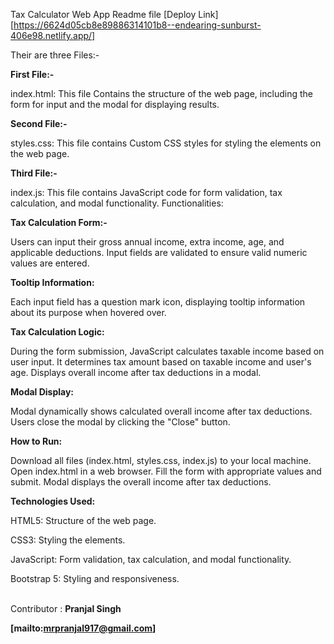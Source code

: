 Tax Calculator Web App Readme file
[Deploy Link][https://6624d05cb8e89886314101b8--endearing-sunburst-406e98.netlify.app/]

Their are three Files:-

<b>First File:-</b>

index.html: This file Contains the structure of the web page, including the form for input and the modal for displaying results.

<b>Second File:-</b>

styles.css: This file contains Custom CSS styles for styling the elements on the web page. 

<b>Third File:-</b>

index.js: This file contains JavaScript code for form validation, tax calculation, and modal functionality. Functionalities:

<b>Tax Calculation Form:-</b>

Users can input their gross annual income, extra income, age, and applicable deductions. Input fields are validated to ensure valid numeric values are entered.

<b>Tooltip Information:</b>

Each input field has a question mark icon, displaying tooltip information about its purpose when hovered over.

<b>Tax Calculation Logic:</b>

During the form submission, JavaScript calculates taxable income based on user input. It determines tax amount based on taxable income and user's age. Displays overall income after tax deductions in a modal.

<b>Modal Display:</b>

Modal dynamically shows calculated overall income after tax deductions. Users close the modal by clicking the "Close" button.

<b>How to Run:</b> 

Download all files (index.html, styles.css, index.js) to your local machine. Open index.html in a web browser. Fill the form with appropriate values and submit. Modal displays the overall income after tax deductions.

<b>Technologies Used:</b> 

HTML5: Structure of the web page.

CSS3: Styling the elements. 

JavaScript: Form validation, tax calculation, and modal functionality.

Bootstrap 5: Styling and responsiveness.

<br/>
Contributor : <b>Pranjal Singh <b/>

[mailto:mrpranjal917@gmail.com]
